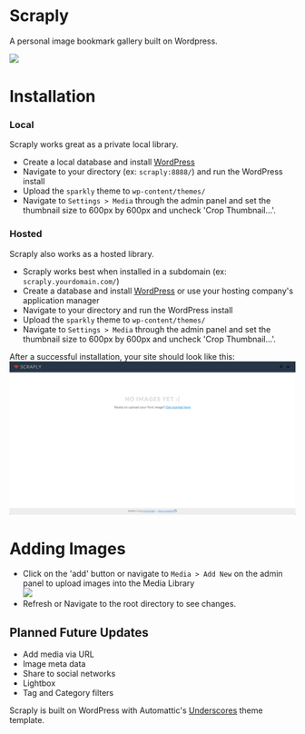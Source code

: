 Scraply
================

A personal image bookmark gallery built on Wordpress.

<img src="_demo/home.png"/>


<h1>Installation</h1>

<h3>Local</h3>
Scraply works great as a private local library.
<ul>
	<li>Create a local database and install <a href="http://wordpress.org/download/" target="_blank">WordPress</a></li>
	<li>Navigate to your directory (ex: <code>scraply:8888/</code>) and run the WordPress install</li>
	<li>Upload the <code>sparkly</code> theme to <code>wp-content/themes/</code></li>
	<li>Navigate to <code>Settings > Media</code> through the admin panel and set the thumbnail size to 600px by 600px and uncheck 'Crop Thumbnail...'.</li>
</ul>

<h3>Hosted</h3>
Scraply also works as a hosted library.
<ul>
	<li>Scraply works best when installed in a subdomain (ex: <code>scraply.yourdomain.com/</code>)</li>
	<li>Create a database and install <a href="http://wordpress.org/download/" target="_blank">WordPress</a> or use your hosting company's application manager</li>
	<li>Navigate to your directory and run the WordPress install</li>
	<li>Upload the <code>sparkly</code> theme to <code>wp-content/themes/</code></li>
	<li>Navigate to <code>Settings > Media</code> through the admin panel and set the thumbnail size to 600px by 600px and uncheck 'Crop Thumbnail...'.</li>
</ul>

After a successful installation, your site should look like this:
<img src="_demo/empty.png"/>


<h1>Adding Images</h1>
<ul>
	<li>Click on the 'add' button or navigate to <code>Media > Add New</code> on the admin panel to upload images into the Media Library</li>
	<img src="_demo/add.png"/>
	<li>Refresh or Navigate to the root directory to see changes.</li>
</ul>



<h2>Planned Future Updates</h2>
<ul>
	<li>Add media via URL</li>
	<li>Image meta data</li>
	<li>Share to social networks</li>
	<li>Lightbox</li>
	<li>Tag and Category filters</li>
</ul>



Scraply is built on WordPress with Automattic's <a href="http://underscores.me/">Underscores</a> theme template.